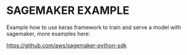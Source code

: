 # SAGEMAKER EXAMPLE

Example how to use keras framework to train and serve a model with sagemaker, more examples here:

https://github.com/aws/sagemaker-python-sdk
